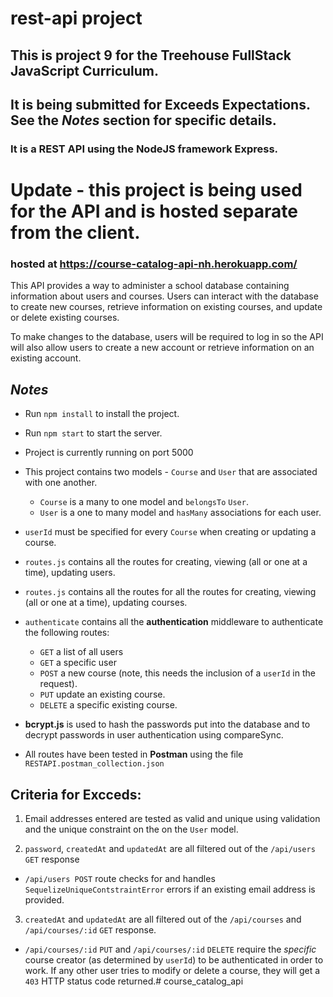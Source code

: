 # rest-api project

## This is project 9 for the Treehouse FullStack JavaScript Curriculum.
## It is being submitted for Exceeds Expectations. See the *Notes* section for specific details.

### It is a REST API using the NodeJS framework Express.  

# Update - this project is being used for the API and is hosted separate from the client. 

### hosted at https://course-catalog-api-nh.herokuapp.com/

This API provides a way to administer a school database containing information about users and courses. Users can interact with the database to create new courses, retrieve information on existing courses, and update or delete existing courses. 

To make changes to the database, users will be required to log in so the API will also allow users to create a new account or retrieve information on an existing account.

## *Notes* 

- Run `npm install` to install the project. 
- Run `npm start` to start the server.
- Project is currently running on port 5000 
- This project contains two models - `Course` and `User` that are associated with one another. 
    - `Course` is a many to one model and `belongsTo` `User`.
    - `User` is a one to many model and `hasMany` associations for each user.
- `userId` must be specified for every `Course` when creating or updating a course.
- `routes.js` contains all the routes for creating, viewing (all or one at a time), updating users.  
- `routes.js` contains all the routes for all the routes for creating, viewing (all or one at a time), updating courses.
- `authenticate` contains all the **authentication** middleware to authenticate the following routes:
    - `GET` a list of all users
    - `GET` a specific user
    - `POST` a new course (note, this needs the inclusion of a `userId` in the request). 
    - `PUT` update an existing course.
    - `DELETE` a specific existing course.

- **bcrypt.js** is used to hash the passwords put into the database and to decrypt passwords in user authentication using compareSync.
- All routes have been tested in **Postman** using the file `RESTAPI.postman_collection.json`

## Criteria for Excceds:

1. Email addresses entered are tested as valid and unique using validation and the unique constraint on the on the `User` model.

2. `password`, `createdAt` and `updatedAt` are all filtered out of the `/api/users GET` response
- `/api/users POST` route checks for and handles `SequelizeUniqueContstraintError` errors  if an existing email address is provided.

3. `createdAt` and `updatedAt` are all filtered out of the `/api/courses` and `/api/courses/:id` `GET` response.
-  `/api/courses/:id` `PUT` and `/api/courses/:id` `DELETE` require the *specific* course creator (as determined by `userId`) to be authenticated in order to work.  If any other user tries to modify or delete a course, they will get a `403` HTTP status code returned.# course_catalog_api
